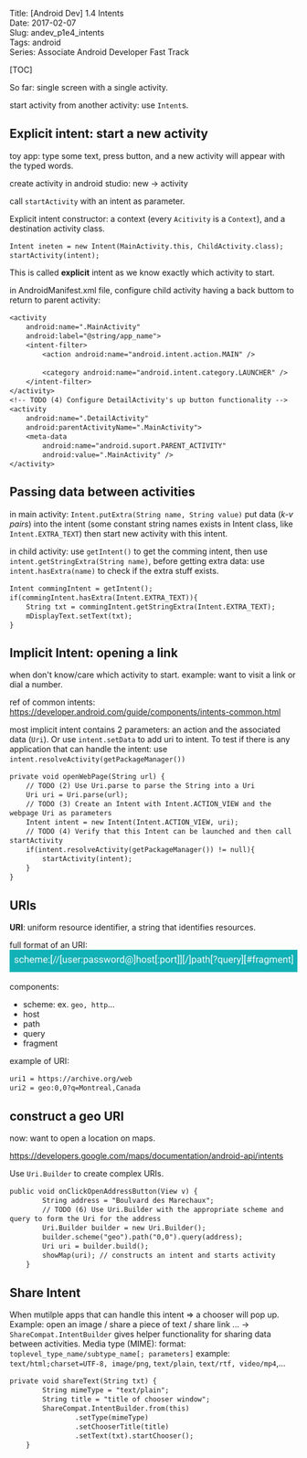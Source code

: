 Title: [Android Dev] 1.4 Intents  
Date: 2017-02-07  
Slug:  andev_p1e4_intents  
Tags: android    
Series: Associate Android Developer Fast Track 
 
[TOC]


So far: single screen with a single activity. 

start activity from another activity: use ``Intent``s. 

Explicit intent: start a new activity
-------------------------------------
toy app: type some text, press button, and a new activity will appear with the typed words.

create activity in android studio: new → activity

call ``startActivity`` with an intent as parameter. 

Explicit intent constructor: a context (every ``Acitivity`` is a ``Context``), and a destination activity class. 

    Intent ineten = new Intent(MainActivity.this, ChildActivity.class);
    startActivity(intent);

This is called **explicit** intent as we know exactly which activity to start. 

in AndroidManifest.xml file, configure child activity having a back buttom to return to parent activity: 

    <activity
        android:name=".MainActivity"
        android:label="@string/app_name">
        <intent-filter>
            <action android:name="android.intent.action.MAIN" />

            <category android:name="android.intent.category.LAUNCHER" />
        </intent-filter>
    </activity>
    <!-- TODO (4) Configure DetailActivity's up button functionality -->
    <activity
        android:name=".DetailActivity"
        android:parentActivityName=".MainActivity">
        <meta-data
            android:name="android.suport.PARENT_ACTIVITY"
            android:value=".MainActivity" />
    </activity>


Passing data between activities
-------------------------------
in main activity: 
``Intent.putExtra(String name, String value)``
put data (*k-v pairs*) into the intent (some constant string names exists in Intent class, like ``Intent.EXTRA_TEXT``)
then start new activity with this intent. 

in child activity: 
use ``getIntent()`` to get the comming intent, then use ``intent.getStringExtra(String name)``, 
before getting extra data: use ``intent.hasExtra(name)`` to check if the extra stuff exists. 

    Intent commingIntent = getIntent();
    if(commingIntent.hasExtra(Intent.EXTRA_TEXT)){
        String txt = commingIntent.getStringExtra(Intent.EXTRA_TEXT);
        mDisplayText.setText(txt);
    }


Implicit Intent: opening a link
-------------------------------
when don't know/care which activity to start. 
example: want to visit a link or dial a number. 

ref of common intents: <https://developer.android.com/guide/components/intents-common.html>

most implicit intent contains 2 parameters: an action and the associated data (``Uri``). Or use ``intent.setData`` to add uri to intent. 
To test if there is any application that can handle the intent: use ``intent.resolveActivity(getPackageManager())``

    private void openWebPage(String url) {
        // TODO (2) Use Uri.parse to parse the String into a Uri
        Uri uri = Uri.parse(url);
        // TODO (3) Create an Intent with Intent.ACTION_VIEW and the webpage Uri as parameters
        Intent intent = new Intent(Intent.ACTION_VIEW, uri);
        // TODO (4) Verify that this Intent can be launched and then call startActivity
        if(intent.resolveActivity(getPackageManager()) != null){
            startActivity(intent);
        }
    }


URIs
----

**URI**: uniform resource identifier, a string that identifies resources. 

full format of an URI: 
![](../images/andev_p1e4_intents/pasted_image.png)

components: 

* scheme: ex. ``geo, http``...
* host
* path
* query
* fragment


example of URI: 

    uri1 = https://archive.org/web
    uri2 = geo:0,0?q=Montreal,Canada


construct a geo URI
-------------------
now: want to open a location on maps. 

<https://developers.google.com/maps/documentation/android-api/intents>

Use ``Uri.Builder`` to create complex URIs. 

    public void onClickOpenAddressButton(View v) {
            String address = "Boulvard des Marechaux";
            // TODO (6) Use Uri.Builder with the appropriate scheme and query to form the Uri for the address
            Uri.Builder builder = new Uri.Builder();
            builder.scheme("geo").path("0,0").query(address);
            Uri uri = builder.build();
            showMap(uri); // constructs an intent and starts activity
        }

Share Intent
------------

When mutilple apps that can handle this intent ⇒ a chooser will pop up. 
Example: open an image / share a piece of text / share link ... 
 → ``ShareCompat.IntentBuilder``  gives helper functionality for sharing data between activities.
Media type (MIME):
format: ``toplevel_type_name/subtype_name[; parameters]``
example: ``text/html;charset=UTF-8, image/png``, ``text/plain``, ``text/rtf, video/mp4``,...

    private void shareText(String txt) {
            String mimeType = "text/plain";
            String title = "title of chooser window";
            ShareCompat.IntentBuilder.from(this)
                    .setType(mimeType)
                    .setChooserTitle(title)
                    .setText(txt).startChooser();
        }

